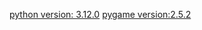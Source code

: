 [python version: 3.12.0](https://docs.python.org/3.12/index.html)
[pygame version:2.5.2](https://www.pygame.org/docs/)
